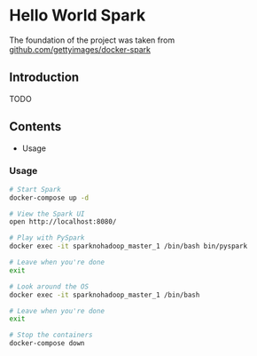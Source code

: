 # Hello World Spark

The foundation of the project was taken from [github.com/gettyimages/docker-spark](https://github.com/gettyimages/docker-spark)

## Introduction

TODO

## Contents

- Usage

### Usage

```bash
# Start Spark
docker-compose up -d

# View the Spark UI
open http://localhost:8080/

# Play with PySpark
docker exec -it sparknohadoop_master_1 /bin/bash bin/pyspark

# Leave when you're done
exit

# Look around the OS
docker exec -it sparknohadoop_master_1 /bin/bash

# Leave when you're done
exit

# Stop the containers
docker-compose down
```
